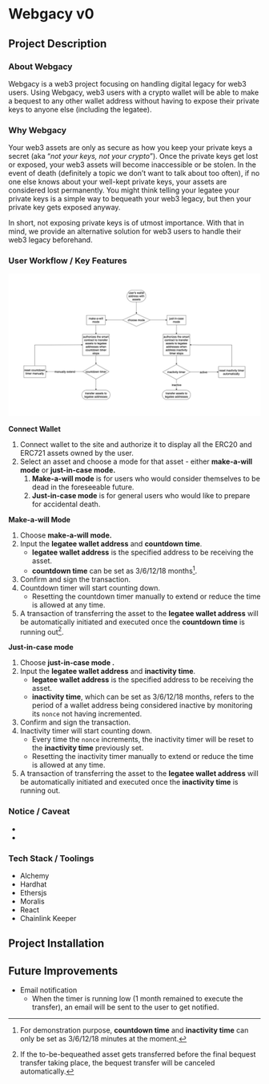 # Webgacy v0

## Project Description

### About Webgacy

Webgacy is a web3 project focusing on handling digital legacy for web3 users. Using Webgacy, web3 users with a crypto wallet will be able to make a bequest to any other wallet address without having to expose their private keys to anyone else (including the legatee). 

### Why Webgacy

Your web3 assets are only as secure as how you keep your private keys a secret (aka “*not your keys, not your crypto*”). Once the private keys get lost or exposed, your web3 assets will become inaccessible or be stolen. In the event of death (definitely a topic we don’t want to talk about too often), if no one else knows about your well-kept private keys, your assets are considered lost permanently. You might think telling your legatee your private keys is a simple way to bequeath your web3 legacy, but then your private key gets exposed anyway. 

In short, not exposing private keys is of utmost importance. With that in mind, we provide an alternative solution for web3 users to handle their web3 legacy beforehand. 

### User Workflow / Key Features

![high-level-user-workflow](workflow-v0.3.png)

**Connect Wallet** 

1. Connect wallet to the site and authorize it to display all the ERC20 and ERC721 assets owned by the user.
2. Select an asset and choose a mode for that asset - either **make-a-will mode** or **just-in-case mode.**
    1. **Make-a-will mode** is for users who would consider themselves to be dead in the foreseeable future.
    2. **Just-in-case mode** is for general users who would like to prepare for accidental death.

**Make-a-will Mode**

1. Choose **make-a-will mode.**
2. Input the **legatee wallet address** and **countdown time**.
    - **legatee wallet address** is the specified address to be receiving the asset.
    - **countdown time** can be set as 3/6/12/18 months[^1].
3. Confirm and sign the transaction.
4. Countdown timer will start counting down. 
    - Resetting the countdown timer manually to extend or reduce the time is allowed at any time.
5. A transaction of transferring the asset to the **legatee wallet address** will be automatically initiated and executed once the **countdown time** is running out[^2].

**Just-in-case mode** 

1. Choose **just-in-case mode .**
2. Input the **legatee wallet address** and **inactivity time**.
    - **legatee wallet address** is the specified address to be receiving the asset.
    - **inactivity time**, which can be set as 3/6/12/18 months, refers to the period of a wallet address being considered inactive by monitoring its `nonce` not having incremented.
3. Confirm and sign the transaction.
4. Inactivity timer will start counting down. 
    - Every time the `nonce` increments, the inactivity timer will be reset to the **inactivity time** previously set.
    - Resetting the inactivity timer manually to extend or reduce the time is allowed at any time.
5. A transaction of transferring the asset to the **legatee wallet address** will be automatically initiated and executed once the **inactivity time** is running out.

### Notice / Caveat

- [^1]: For demonstration purpose, **countdown time** and **inactivity time** can only be set as 3/6/12/18 minutes at the moment.
- [^2]: If the to-be-bequeathed asset gets transferred before the final bequest transfer taking place,  the bequest transfer will be canceled automatically.

### Tech Stack / Toolings
- Alchemy
- Hardhat
- Ethersjs
- Moralis
- React
- Chainlink Keeper


## Project Installation

## Future Improvements

- Email notification
    - When the timer is running low (1 month remained to execute the transfer), an email will be sent to the user to get notified.